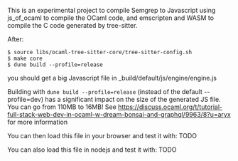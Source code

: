 This is an experimental project to compile Semgrep to Javascript
using js_of_ocaml to compile the OCaml code, and emscripten and WASM to
compile the C code generated by tree-sitter.

After:

```
$ source libs/ocaml-tree-sitter-core/tree-sitter-config.sh
$ make core
$ dune build --profile=release
```

you should get a big Javascript file in \_build/default/js/engine/engine.js

Building with `dune build --profile=release` (instead of the default --profile=dev)
has a significant impact on the size of the generated JS file. You can go
from 110MB to 16MB!
See https://discuss.ocaml.org/t/tutorial-full-stack-web-dev-in-ocaml-w-dream-bonsai-and-graphql/9963/8?u=aryx for more information

You can then load this file in your browser and test it with:
TODO

You can also load this file in nodejs and test it with:
TODO
